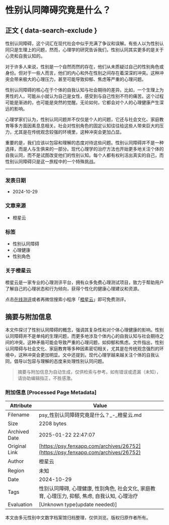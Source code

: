 # 性别认同障碍究竟是什么？

## 正文 { data-search-exclude }


性别认同障碍，这个词汇在现代社会中似乎充满了争议和误解。有些人以为性别认同只是生理上的问题，然而，心理学的研究告诉我们，性别认同其实更多的是关于心灵和自我认知的。

对于许多人来说，性别是一个自然而然的存在，他们从未质疑过自己的性别角色或身份。但对于一些人而言，他们的内心和外在性别之间存在着深深的冲突。这种冲突会带来极大的心理压力，甚至可能导致抑郁、焦虑等严重的心理问题。

性别认同障碍的核心在于个体的自我认知与社会期待的差异。比如，一个生理上为男性的人，可能从小就认为自己是女性，感受到与自己性别不符的痛苦。这个过程可能是渐进的，也可能是突然的觉醒。无论如何，它都会对个人的心理健康产生深远的影响。

心理学家们认为，性别认同问题并不仅仅是个人的问题，它还与社会文化、家庭教育等多方面因素息息相关。社会对性别角色的固定认知往往给这些人带来巨大的压力，尤其是在传统观念较强的环境里，这种冲突会更加凸显。

重要的是，我们应该以包容和理解的态度对待这些问题。性别认同障碍并不是一种选择，而是人与生俱来的一部分。现代心理学的治疗方法也开始更多地关注个体的自我认同，而不是试图改变他们的性别认知。每个人都有权利活出真实的自己，而性别认同障碍只是这一旅程中的一个特殊挑战。

---

### 发表日期

- 2024-10-29

### 文章来源

- 橙星云

### 标签

- 性别认同障碍
- 心理健康
- 性别角色

### 关于橙星云

橙星云是一家专业的心理测评平台，拥有众多免费心理测试项目，致力于帮助用户了解自己的心理状态和行为倾向，获得个性化的健康心理建议和资源。

点击[在线测评](https://psym.fenxapp.com?src=www)或者再微信搜索小程序「[橙星云](https://psym.fenxapp.com/?src=www)」即可免费测评。
<!-- tcd_original_link https://psy.fenxapp.com/archives/26752 -->


## 摘要与附加信息

<!-- tcd_abstract -->
本文件探讨了性别认同障碍的概念，强调其复杂性和对个体心理健康的影响。性别认同障碍并不是单纯的生理问题，而更多地涉及个体内心的自我认知与社会期待之间的冲突。这种矛盾可能会导致严重的心理问题，如抑郁和焦虑。文件指出，性别认同障碍与社会文化、家庭教育等多种因素密切相关，尤其是在传统观念强烈的环境中，这种冲突会更加明显。文中还提到，现代心理学越来越关注个体的自我认同，倡导以包容与理解的态度来处理性别认同问题。
<!-- tcd_abstract_end -->

> 摘要与附加信息为自动生成，仅供检索与参考。如有错误或遗漏（未知），请协助编辑指正，不胜感激。

### 附加信息 [Processed Page Metadata]

| Attribute       | Value                                  |
|-----------------|----------------------------------------|
| Filename        | psy_性别认同障碍究竟是什么？_-_橙星云.md                             |
| Size            | 2208 bytes                           |
| Archived Date   | 2025-01-22 22:47:07                             |
| Original Link   | [https://psy.fenxapp.com/archives/26752](https://psy.fenxapp.com/archives/26752)                       |
| Author          | 橙星云                               |
| Region          | 未知                               |
| Date            | 2024-10-29                                 |
| Tags            | 性别认同障碍, 心理健康, 性别角色, 社会文化, 家庭教育, 心理压力, 抑郁, 焦虑, 自我认知, 心理治疗                                 |
| Evaluation            | [Unknown type(update needed)]                                 |
<!-- tcd_table_end -->

本文由多元性别中文数字档案馆归档整理，仅供浏览。版权归原作者所有。
